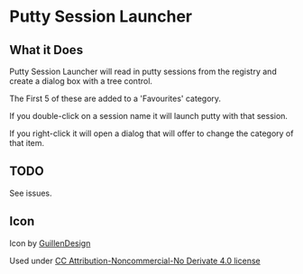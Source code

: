 # Putty Session Launcher

## What it Does

Putty Session Launcher will read in putty sessions from the registry and 
create a dialog box with a tree control. 

The First 5 of these are added to a 'Favourites' category.

If you double-click on a session name it will launch putty with that session.

If you right-click it will open a dialog that will offer to change the 
category of that item. 

## TODO

See issues.

## Icon

Icon by [GuillenDesign](http://guillendesign.deviantart.com)

Used under [CC Attribution-Noncommercial-No Derivate 4.0 license](https://creativecommons.org/licenses/by-nc-nd/4.0/)
